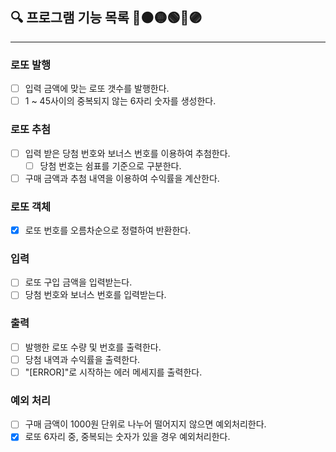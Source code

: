 ## 🔍 프로그램 기능 목록 🔴🟠🟡🟢🔵🟣

---

### 로또 발행
- [ ] 입력 금액에 맞는 로또 갯수를 발행한다.
- [ ] 1 ~ 45사이의 중복되지 않는 6자리 숫자를 생성한다.

### 로또 추첨
- [ ] 입력 받은 당첨 번호와 보너스 번호를 이용하여 추첨한다.
  - [ ] 당첨 번호는 쉼표를 기준으로 구분한다.
- [ ] 구매 금액과 추첨 내역을 이용하여 수익률을 계산한다.

### 로또 객체
  - [x] 로또 번호를 오름차순으로 정렬하여 반환한다.

### 입력
- [ ] 로또 구입 금액을 입력받는다.
- [ ] 당첨 번호와 보너스 번호를 입력받는다.

### 출력
- [ ] 발행한 로또 수량 및 번호를 출력한다.
- [ ] 당첨 내역과 수익률을 출력한다.
- [ ] "[ERROR]"로 시작하는 에러 메세지를 출력한다.

### 예외 처리
- [ ] 구매 금액이 1000원 단위로 나누어 떨어지지 않으면 예외처리한다.
- [x] 로또 6자리 중, 중복되는 숫자가 있을 경우 예외처리한다.